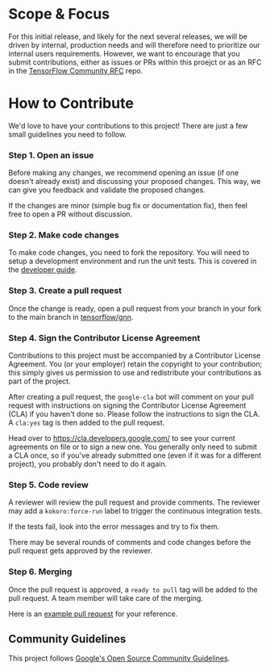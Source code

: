 # Scope &amp; Focus

For this initial release, and likely for the next several releases, we will be
driven by internal, production needs and will therefore need to prioritize our
internal users requirements. However, we want to encourage that you submit
contributions, either as issues or PRs within this proejct or as an RFC in
the [TensorFlow Community RFC](https://github.com/tensorflow/community/tree/master/rfcs)
repo.

# How to Contribute

We'd love to have your contributions to this project! There are
just a few small guidelines you need to follow.

### Step 1. Open an issue

Before making any changes, we recommend opening an issue (if one doesn't already
exist) and discussing your proposed changes. This way, we can give you feedback
and validate the proposed changes.

If the changes are minor (simple bug fix or documentation fix), then feel free
to open a PR without discussion.

### Step 2. Make code changes

To make code changes, you need to fork the repository. You will need to setup a
development environment and run the unit tests. This is covered in the
[developer guide](https://github.com/tensorflow/gnn/blob/main/tensorflow_gnn/docs/guide/developer.md).

### Step 3. Create a pull request

Once the change is ready, open a pull request from your branch in your fork to
the main branch in [tensorflow/gnn](https://github.com/tensorflow/gnn).

### Step 4. Sign the Contributor License Agreement

Contributions to this project must be accompanied by a Contributor License
Agreement. You (or your employer) retain the copyright to your contribution;
this simply gives us permission to use and redistribute your contributions as
part of the project.

After creating a pull request, the `google-cla` bot will comment on your pull
request with instructions on signing the Contributor License Agreement (CLA) if
you haven't done so. Please follow the instructions to sign the CLA. A `cla:yes`
tag is then added to the pull request.

Head over to <https://cla.developers.google.com/> to see
your current agreements on file or to sign a new one. You generally only need to
submit a CLA once, so if you've already submitted one (even if it was for a
different project), you probably don't need to do it again.

### Step 5. Code review

A reviewer will review the pull request and provide comments. The reviewer may
add a `kokoro:force-run` label to trigger the continuous integration tests.

If the tests fail, look into the error messages and try to fix them.

There may be
several rounds of comments and code changes before the pull request gets
approved by the reviewer.

### Step 6. Merging

Once the pull request is approved, a `ready to pull` tag will be added to the
pull request. A team member will take care of the merging.

Here is an [example pull request](https://github.com/tensorflow/gnn/pull/37)
for your reference.

## Community Guidelines

This project follows
[Google's Open Source Community Guidelines](https://opensource.google.com/conduct/).
